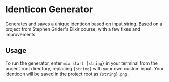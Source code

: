 # Identicon Generator

Generates and saves a unique identicon based on input string. Based on a project from Stephen Grider's Elixir course, with a few fixes and improvements.

## Usage

To run the generator, enter `mix start {string}` in your terminal from the project root directory, replacing `{string}` with your own custom input. Your identicon will be saved in the project root as `{string}.png`.
